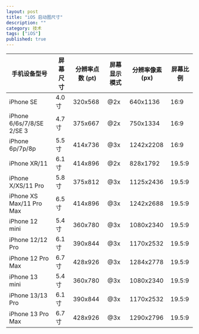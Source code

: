 ```yaml
---
layout: post
title: "iOS 启动图尺寸"
description: ""
category: 技术
tags: ["iOS"]
published: true
---
```


| 手机设备型号              | 屏幕尺寸 | 分辨率点数 (pt) | 屏幕显示模式 | 分辨率像素(px) | 屏幕比例 |
| ------------------------- | -------- | --------------- | ------------ | -------------- | -------- |
| iPhone SE                 | 4.0寸    | 320x568         | @2x          | 640x1136       | 16:9     |
| iPhone 6/6s/7/8/SE 2/SE 3 | 4.7寸    | 375x667         | @2x          | 750x1334       | 16:9     |
| iPhone 6p/7p/8p           | 5.5寸    | 414x736         | @3x          | 1242x2208      | 16:9     |
| iPhone XR/11              | 6.1寸    | 414x896         | @2x          | 828x1792       | 19.5:9   |
| iPhone X/XS/11 Pro        | 5.8寸    | 375x812         | @3x          | 1125x2436      | 19.5:9   |
| iPhone XS Max/11 Pro Max  | 6.5寸    | 414x896         | @3x          | 1242x2688      | 19.5:9   |
| iPhone 12 mini            | 5.4寸    | 360x780         | @3x          | 1080x2340      | 19.5:9   |
| iPhone 12/12 Pro          | 6.1寸    | 390x844         | @3x          | 1170x2532      | 19.5:9   |
| iPhone 12 Pro Max         | 6.7寸    | 428x926         | @3x          | 1284x2778      | 19.5:9   |
| iPhone 13 mini            | 5.4寸    | 360x780         | @3x          | 1080x2340      | 19.5:9   |
| iPhone 13/13 Pro          | 6.1寸    | 390x844         | @3x          | 1170x2532      | 19.5:9   |
| iPhone 13 Pro Max         | 6.7寸    | 428x926         | @3x          | 1290x2796      | 19.5:9   |
